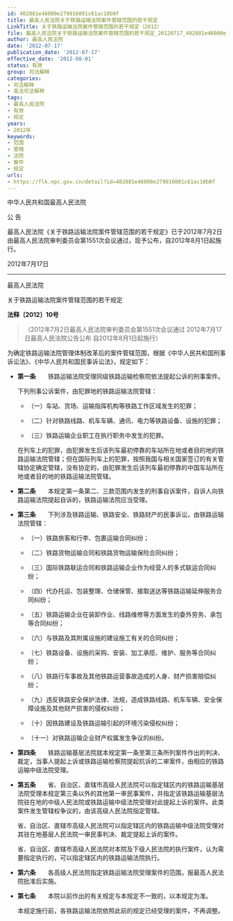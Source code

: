 ```yaml
---
id: 402881e46000e279016001c61ac10b0f
title: 最高人民法院关于铁路运输法院案件管辖范围的若干规定
LinkTitle: 关于铁路运输法院案件管辖范围的若干规定（2012）
file: 最高人民法院关于铁路运输法院案件管辖范围的若干规定_20120717_402881e46000e279016001c61ac10b0f.docx
author: 最高人民法院
date: '2012-07-17'
publication_date: '2012-07-17'
effective_date: '2012-08-01'
status: 有效
group: 司法解释
categories:
- 司法解释
- 高法司法解释
tags:
- 最高人民法院
- 有效
- 规定
years:
- 2012年
keywords:
- 范围
- 管辖
- 法院
- 案件
- 规定
urls:
- https://flk.npc.gov.cn/detail?id=402881e46000e279016001c61ac10b0f
---
```


中华人民共和国最高人民法院

公 告

最高人民法院《关于铁路运输法院案件管辖范围的若干规定》已于2012年7月2日由最高人民法院审判委员会第1551次会议通过，现予公布，自2012年8月1日起施行。

2012年7月17日

---

最高人民法院

关于铁路运输法院案件管辖范围的若干规定

**法释〔2012〕10号**

> （2012年7月2日最高人民法院审判委员会第1551次会议通过 2012年7月17日最高人民法院公告公布 自2012年8月1日起施行）

为确定铁路运输法院管理体制改革后的案件管辖范围，根据《中华人民共和国刑事诉讼法》、《中华人民共和国民事诉讼法》，规定如下：

- **第一条**　　铁路运输法院受理同级铁路运输检察院依法提起公诉的刑事案件。

  下列刑事公诉案件，由犯罪地的铁路运输法院管辖：

  - （一）车站、货场、运输指挥机构等铁路工作区域发生的犯罪；

  - （二）针对铁路线路、机车车辆、通讯、电力等铁路设备、设施的犯罪；

  - （三）铁路运输企业职工在执行职务中发生的犯罪。

  在列车上的犯罪，由犯罪发生后该列车最初停靠的车站所在地或者目的地的铁路运输法院管辖；但在国际列车上的犯罪，按照我国与相关国家签订的有关管辖协定确定管辖，没有协定的，由犯罪发生后该列车最初停靠的中国车站所在地或者目的地的铁路运输法院管辖。

- **第二条**　　本规定第一条第二、三款范围内发生的刑事自诉案件，自诉人向铁路运输法院提起自诉的，铁路运输法院应当受理。

- **第三条**　　下列涉及铁路运输、铁路安全、铁路财产的民事诉讼，由铁路运输法院管辖：

  - （一）铁路旅客和行李、包裹运输合同纠纷；

  - （二）铁路货物运输合同和铁路货物运输保险合同纠纷；

  - （三）国际铁路联运合同和铁路运输企业作为经营人的多式联运合同纠纷；

  - （四）代办托运、包装整理、仓储保管、接取送达等铁路运输延伸服务合同纠纷；

  - （五）铁路运输企业在装卸作业、线路维修等方面发生的委外劳务、承包等合同纠纷；

  - （六）与铁路及其附属设施的建设施工有关的合同纠纷；

  - （七）铁路设备、设施的采购、安装、加工承揽、维护、服务等合同纠纷；

  - （八）铁路行车事故及其他铁路运营事故造成的人身、财产损害赔偿纠纷；

  - （九）违反铁路安全保护法律、法规，造成铁路线路、机车车辆、安全保障设施及其他财产损害的侵权纠纷；

  - （十）因铁路建设及铁路运输引起的环境污染侵权纠纷；

  - （十一）对铁路运输企业财产权属发生争议的纠纷。

- **第四条**　　铁路运输基层法院就本规定第一条至第三条所列案件作出的判决、裁定，当事人提起上诉或铁路运输检察院提起抗诉的二审案件，由相应的铁路运输中级法院受理。

- **第五条**　　省、自治区、直辖市高级人民法院可以指定辖区内的铁路运输基层法院受理本规定第三条以外的其他第一审民事案件，并指定该铁路运输基层法院驻在地的中级人民法院或铁路运输中级法院受理对此提起上诉的案件。此类案件发生管辖权争议的，由该高级人民法院指定管辖。

  省、自治区、直辖市高级人民法院可以指定辖区内的铁路运输中级法院受理对其驻在地基层人民法院一审民事判决、裁定提起上诉的案件。

  省、自治区、直辖市高级人民法院对本院及下级人民法院的执行案件，认为需要指定执行的，可以指定辖区内的铁路运输法院执行。

- **第六条**　　各高级人民法院指定铁路运输法院受理案件的范围，报最高人民法院批准后实施。

- **第七条**　　本院以前作出的有关规定与本规定不一致的，以本规定为准。

  本规定施行前，各铁路运输法院依照此前的规定已经受理的案件，不再调整。
